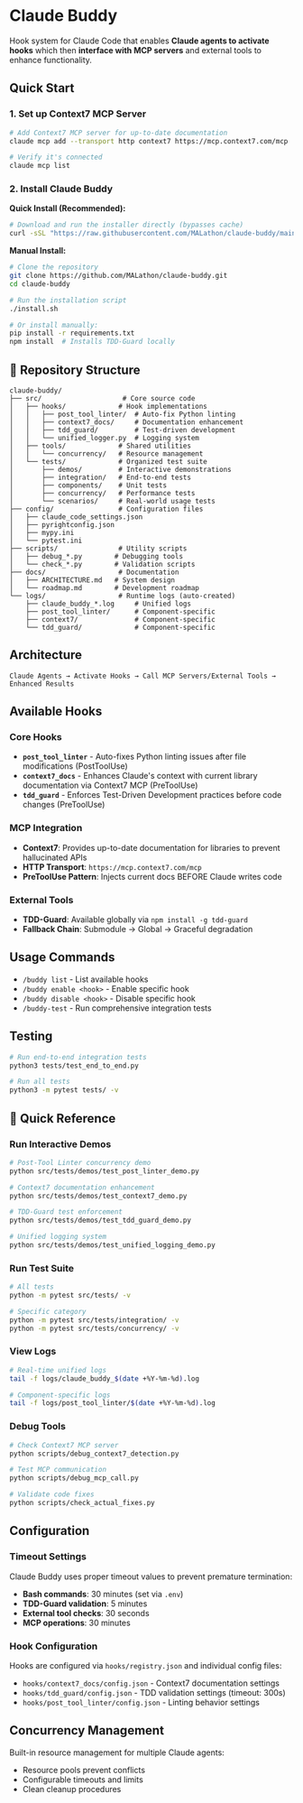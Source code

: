 # Claude Buddy

Hook system for Claude Code that enables **Claude agents to activate hooks** which then **interface with MCP servers** and external tools to enhance functionality.

## Quick Start

### 1. Set up Context7 MCP Server
```bash
# Add Context7 MCP server for up-to-date documentation
claude mcp add --transport http context7 https://mcp.context7.com/mcp

# Verify it's connected
claude mcp list
```

### 2. Install Claude Buddy

**Quick Install (Recommended):**
```bash
# Download and run the installer directly (bypasses cache)
curl -sSL "https://raw.githubusercontent.com/MALathon/claude-buddy/main/install.sh?$(date +%s)" | bash
```

**Manual Install:**
```bash
# Clone the repository
git clone https://github.com/MALathon/claude-buddy.git
cd claude-buddy

# Run the installation script
./install.sh

# Or install manually:
pip install -r requirements.txt
npm install  # Installs TDD-Guard locally
```

## 📁 Repository Structure

```
claude-buddy/
├── src/                    # Core source code
│   ├── hooks/             # Hook implementations
│   │   ├── post_tool_linter/  # Auto-fix Python linting
│   │   ├── context7_docs/     # Documentation enhancement  
│   │   ├── tdd_guard/         # Test-driven development
│   │   └── unified_logger.py  # Logging system
│   ├── tools/             # Shared utilities
│   │   └── concurrency/   # Resource management
│   └── tests/             # Organized test suite
│       ├── demos/         # Interactive demonstrations
│       ├── integration/   # End-to-end tests
│       ├── components/    # Unit tests
│       ├── concurrency/   # Performance tests
│       └── scenarios/     # Real-world usage tests
├── config/                # Configuration files
│   ├── claude_code_settings.json
│   ├── pyrightconfig.json
│   ├── mypy.ini
│   └── pytest.ini
├── scripts/               # Utility scripts
│   ├── debug_*.py        # Debugging tools
│   └── check_*.py        # Validation scripts
├── docs/                  # Documentation
│   ├── ARCHITECTURE.md   # System design
│   └── roadmap.md        # Development roadmap
└── logs/                  # Runtime logs (auto-created)
    ├── claude_buddy_*.log     # Unified logs
    ├── post_tool_linter/      # Component-specific
    ├── context7/              # Component-specific
    └── tdd_guard/             # Component-specific
```

## Architecture

```
Claude Agents → Activate Hooks → Call MCP Servers/External Tools → Enhanced Results
```

## Available Hooks

### Core Hooks
- **`post_tool_linter`** - Auto-fixes Python linting issues after file modifications (PostToolUse)
- **`context7_docs`** - Enhances Claude's context with current library documentation via Context7 MCP (PreToolUse) 
- **`tdd_guard`** - Enforces Test-Driven Development practices before code changes (PreToolUse)

### MCP Integration
- **Context7**: Provides up-to-date documentation for libraries to prevent hallucinated APIs
- **HTTP Transport**: `https://mcp.context7.com/mcp` 
- **PreToolUse Pattern**: Injects current docs BEFORE Claude writes code

### External Tools
- **TDD-Guard**: Available globally via `npm install -g tdd-guard`
- **Fallback Chain**: Submodule → Global → Graceful degradation

## Usage Commands
- `/buddy list` - List available hooks
- `/buddy enable <hook>` - Enable specific hook
- `/buddy disable <hook>` - Disable specific hook  
- `/buddy-test` - Run comprehensive integration tests

## Testing
```bash
# Run end-to-end integration tests
python3 tests/test_end_to_end.py

# Run all tests
python3 -m pytest tests/ -v
```

## 🚀 Quick Reference

### Run Interactive Demos
```bash
# Post-Tool Linter concurrency demo
python src/tests/demos/test_post_linter_demo.py

# Context7 documentation enhancement
python src/tests/demos/test_context7_demo.py

# TDD-Guard test enforcement
python src/tests/demos/test_tdd_guard_demo.py

# Unified logging system
python src/tests/demos/test_unified_logging_demo.py
```

### Run Test Suite
```bash
# All tests
python -m pytest src/tests/ -v

# Specific category
python -m pytest src/tests/integration/ -v
python -m pytest src/tests/concurrency/ -v
```

### View Logs
```bash
# Real-time unified logs
tail -f logs/claude_buddy_$(date +%Y-%m-%d).log

# Component-specific logs
tail -f logs/post_tool_linter/$(date +%Y-%m-%d).log
```

### Debug Tools
```bash
# Check Context7 MCP server
python scripts/debug_context7_detection.py

# Test MCP communication
python scripts/debug_mcp_call.py

# Validate code fixes
python scripts/check_actual_fixes.py
```

## Configuration

### Timeout Settings
Claude Buddy uses proper timeout values to prevent premature termination:
- **Bash commands**: 30 minutes (set via `.env`)
- **TDD-Guard validation**: 5 minutes 
- **External tool checks**: 30 seconds
- **MCP operations**: 30 minutes

### Hook Configuration
Hooks are configured via `hooks/registry.json` and individual config files:
- `hooks/context7_docs/config.json` - Context7 documentation settings
- `hooks/tdd_guard/config.json` - TDD validation settings (timeout: 300s)
- `hooks/post_tool_linter/config.json` - Linting behavior settings

## Concurrency Management

Built-in resource management for multiple Claude agents:
- Resource pools prevent conflicts
- Configurable timeouts and limits
- Clean cleanup procedures